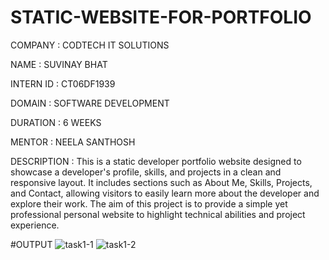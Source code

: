 # STATIC-WEBSITE-FOR-PORTFOLIO

COMPANY : CODTECH IT SOLUTIONS

NAME : SUVINAY BHAT

INTERN ID : CT06DF1939

DOMAIN : SOFTWARE DEVELOPMENT

DURATION : 6 WEEKS

MENTOR : NEELA SANTHOSH

DESCRIPTION : This is a static developer portfolio website designed to showcase a developer's profile, skills, and projects in a clean and responsive layout. It includes sections such as About Me, Skills, Projects, and Contact, allowing visitors to easily learn more about the developer and explore their work. The aim of this project is to provide a simple yet professional personal website to highlight technical abilities and project experience.

#OUTPUT
![task1-1](https://github.com/user-attachments/assets/d16287b5-d303-4f9a-94fa-83222572de4f)
![task1-2](https://github.com/user-attachments/assets/eeef9b52-5d1f-4f41-a1e8-e2192b0f053a)
